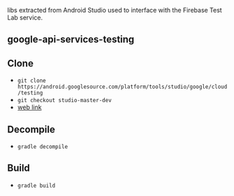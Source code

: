 libs extracted from Android Studio used to interface with the Firebase Test Lab service.

## google-api-services-testing

## Clone
- `git clone https://android.googlesource.com/platform/tools/studio/google/cloud/testing`
- `git checkout studio-master-dev`
- [web link](https://android.googlesource.com/platform/tools/studio/google/cloud/testing/+/studio-master-dev/firebase-testing/lib)

## Decompile

- `gradle decompile`

## Build

- `gradle build`
